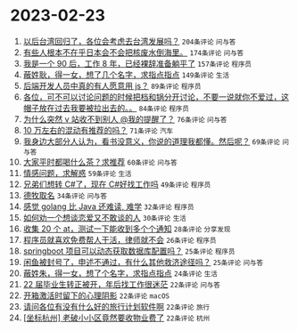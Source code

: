# 2023-02-23

1. [以后台湾回归了，各位会考虑去台湾发展吗？](https://www.v2ex.com/t/918508) `204条评论` `问与答`
1. [有些人根本不在乎日本会不会把核废水倒海里。](https://www.v2ex.com/t/918497) `174条评论` `问与答`
1. [我是一个 90 后，工作 8 年，已经裸辞准备躺平了](https://www.v2ex.com/t/918539) `157条评论` `程序员`
1. [蔽姓耿，得一女，想了几个名字，求指点指点](https://www.v2ex.com/t/918615) `149条评论` `生活`
1. [后端开发人员中真的有人愿意用 js？](https://www.v2ex.com/t/918433) `89条评论` `程序员`
1. [各位，可不可以讨论问题的时候把档和锅分开讨论，不要一说就你不爱过，这帽子放在过去我要被拉出去的。。](https://www.v2ex.com/t/918523) `84条评论` `程序员`
1. [为什么突然 v 站收不到别人 @我的提醒了？](https://www.v2ex.com/t/918479) `76条评论` `问与答`
1. [10 万左右的混动有推荐的吗？](https://www.v2ex.com/t/918439) `71条评论` `汽车`
1. [我身边大部分人认为，看书没意义，你说的道理我都懂。然后呢？](https://www.v2ex.com/t/918557) `69条评论` `问与答`
1. [大家平时都喝什么茶？求推荐](https://www.v2ex.com/t/918462) `60条评论` `问与答`
1. [情感问题，求解惑](https://www.v2ex.com/t/918442) `59条评论` `生活`
1. [兄弟们想转 C#了，现在 C#好找工作吗](https://www.v2ex.com/t/918657) `49条评论` `程序员`
1. [德牧取名](https://www.v2ex.com/t/918599) `34条评论` `问与答`
1. [感觉 golang 比 Java 还难读, 难学](https://www.v2ex.com/t/918520) `32条评论` `程序员`
1. [如何劝一个想谈恋爱又不敢谈的人](https://www.v2ex.com/t/918551) `30条评论` `生活`
1. [收集 20 个 at，测试一下能收到多个个通知](https://www.v2ex.com/t/918489) `28条评论` `分享发现`
1. [程序员就喜欢免费帮人干活，律师就不会](https://www.v2ex.com/t/918686) `26条评论` `程序员`
1. [springboot 项目可以动态获取数据库配置吗？](https://www.v2ex.com/t/918435) `25条评论` `程序员`
1. [闲鱼被封号了，申述不通过，有什么其他救济途径吗？](https://www.v2ex.com/t/918407) `25条评论` `问与答`
1. [蔽姓朱，得一女，想了个名字，求指点指点](https://www.v2ex.com/t/918669) `24条评论` `生活`
1. [22 届毕业生转正被开，年后找工作很迷茫](https://www.v2ex.com/t/918697) `22条评论` `问与答`
1. [开箱激活时留下的心理阴影](https://www.v2ex.com/t/918501) `22条评论` `macOS`
1. [请问各位有没有什么好的旅行计划软件啊](https://www.v2ex.com/t/918438) `22条评论` `旅行`
1. [[坐标杭州] 老破小小区竟然要收物业费了](https://www.v2ex.com/t/918426) `22条评论` `杭州`
